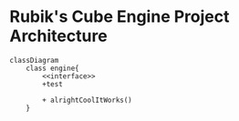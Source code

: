 # Rubik's Cube Engine Project Architecture

``` mermaid
classDiagram
    class engine{
        <<interface>>
        +test

        + alrightCoolItWorks()
    }
```